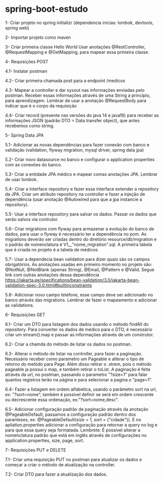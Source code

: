 # spring-boot-estudo

1- Criar projeto no spring initializr (dependencia inicias: lombok, devtools, spring web)

2- Importar projeto como maven

3- Criar primeira classe Hello World
   Usar anotações @RestController, @RequestMapping e @GetMapping, para mapear essa primeira classe.

4- Requisições POST

   4.1- Instalar postman
   
   4.2- Criar primeira chamada post para a endpoint /medicos
   
   4.3- Mapear a controller e dar sysout nas informações enviadas pelo postman. Receber essas informações através de uma String a principio, para aprendizagem. Lembrar de usar a anotação @RequestBody para indicar que é o corpo da requisição
   
   4.4- Criar record (presente nas versões do java 14 e java16) para receber as informações JSON (padrão DTO = Data transfer object), que antes recebemos como string.

5- Spring Data JPA

   5.1- Adicionar as novas dependências para fazer conexão com banco e validação (validation, flyway migration, mysql driver, spring data jpa)
   
   5.2- Criar novo datasource no banco e configurar o application properties com as conexões do banco.
   
   5.3- Criar a entidade JPA médico e mapear comas anotações JPA. Lembrar de usar lombok.
   
   5.4- Criar a interface repository e fazer essa interface extender a repository da JPA. Criar um atributo repository na controller e fazer a injeção de dependência (usar anotação @Autowired para que a jpa instancie a repository).
   
   5.5- Usar a interface repository para salvar os dados. Passar os dados que serão salvos via contrutor.
   
   5.6- Criar migrations com flyway para armazenar a evolução do banco de dados, para usar o flyway é necessário ter a dependência no pom. As migrations deverão ser criadas dentro do diretório resource/db/migration e o padrão de nomenclatura é V1__"nome_migration".sql. A primeira tabela que é criada no projeto é a tabela de médicos.
    
   5.7- Usar a dependecia bean validation para dizer quais são os campos obrigatórios. As anotações usadas em primeiro momento no projeto são: @NotNull, @NotBlank (apenas String), @Email, @Pattern e @Valid. Segue link com outras anotações dessa dependência https://jakarta.ee/specifications/bean-validation/3.0/jakarta-bean-validation-spec-3.0.html#builtinconstraints
   
   5.8- Adicionar novo campo telefone, esse campo deve ser adicionado no banco através das migrations. Lembrar de fazer o mapeamento e adicionar as validations.
   
6- Requisições GET

   6.1- Criar um DTO para listagem dos dados usando o método findAll do repository. Para converter os dados de médico para o DTO, é necessário criar um stream().map e passar as informações através de um construtor.
   
   6.2- Criar a chamda do método de listar os dados no postman.
   
   6.3- Alterar o método de listar na controller, para fazer a paginação. Necessário receber como parametro um Pageable e alterar o tipo de retorno do metódo para Page. Além disso retirar o .strem, pois o método pageable ja possui o map, e também retirar o toList. A paginação é feita através da url, no postman, passando o parametro "?size=1" para falar quantos registros terão na página e para selecionar a pagina o "page=1".
   
   6.4- Fazer a listagem em ordem alfabetica, usando o parâmetro sort na url, ex: "?sort=nome", também é possível definir se será em ordem crescente ou decrescente essa ordenação, ex:"?sort=nome,desc".
   
   6.5- Adicionar configuração padrão de paginação através da anotação @PageableDefault, passamos a configuração padrão dentro dos paranteses, ex: @PageableDefault(size = 1, sort = {"cidade"}). E no apliation.properties adicionar a configuração para retornar a query no log e para que essa query seja formatada. Lembrete: É possível alterar a nomenclatura padrão que está em inglês através de configurações no application.properties, size, page, sort.
   
7- Requisições PUT e DELETE

   7.1- Criar uma requisição PUT no postman para atualizar os dados e começar a criar o método de atualização na controller.
   
   7.2- Criar DTO para fazer a atualização dos dados. 

